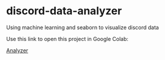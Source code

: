 # discord-data-analyzer
Using machine learning and seaborn to visualize discord data

Use this link to open this project in Google Colab:

[Analyzer](https://colab.research.google.com/github/codekisser/discord-data-analyzer/blob/main/analyzer.ipynb)
